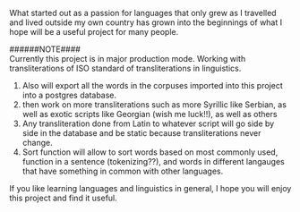 What started out as a passion for languages that only grew as I travelled and lived outside my own country has grown into the beginnings of what I hope will be a useful project for many people.

######NOTE####  
Currently this project is in major production mode. Working with transliterations of ISO standard of transliterations in linguistics. 

1. Also will export all the words in the corpuses imported into this project into a postgres database.
2. then work on more transliterations such as more Syrillic like Serbian, as well as exotic scripts like Georgian (wish me luck!!), as well as others
3. Any transliteration done from Latin to whatever script will go side by side in the database and be static because transliterations never change.
4. Sort function will allow to sort words based on most commonly used, function in a sentence (tokenizing??), and words in different langauges that have something in common with other languages.

If you like learning languages and linguistics in general, I hope you will enjoy this project and find it useful.
